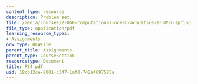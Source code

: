 ```yaml
---
content_type: resource
description: Problem set.
file: /media/courses/2-068-computational-ocean-acoustics-13-853-spring-2003/18cb12ce8001c3471af0742a4697585a_PS4.pdf
file_type: application/pdf
learning_resource_types:
- Assignments
ocw_type: OCWFile
parent_title: Assignments
parent_type: CourseSection
resourcetype: Document
title: PS4.pdf
uid: 18cb12ce-8001-c347-1af0-742a4697585a
---
```

